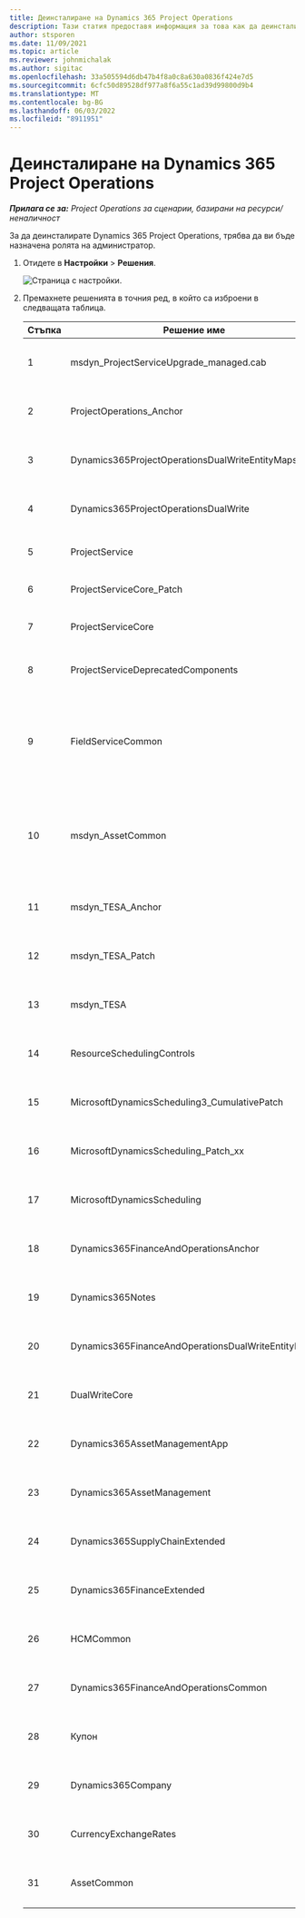 ```yaml
---
title: Деинсталиране на Dynamics 365 Project Operations
description: Тази статия предоставя информация за това как да деинсталирате Dynamics 365 Project Operations.
author: stsporen
ms.date: 11/09/2021
ms.topic: article
ms.reviewer: johnmichalak
ms.author: sigitac
ms.openlocfilehash: 33a505594d6db47b4f8a0c8a630a0836f424e7d5
ms.sourcegitcommit: 6cfc50d89528df977a8f6a55c1ad39d99800d9b4
ms.translationtype: MT
ms.contentlocale: bg-BG
ms.lasthandoff: 06/03/2022
ms.locfileid: "8911951"
---
```

# <a name="uninstall-dynamics-365-project-operations"></a>Деинсталиране на Dynamics 365 Project Operations 

_**Прилага се за:** Project Operations за сценарии, базирани на ресурси/неналичност_

За да деинсталирате Dynamics 365 Project Operations, трябва да ви бъде назначена ролята на администратор.

1. Отидете в **Настройки** > **Решения**.

    ![Страница с настройки.](./media/uninstall-proj-ops-solutions.png)
  
2. Премахнете решенията в точния ред, в който са изброени в следващата таблица. 

    | Стъпка | Решение   име                                    | Забележка                                                                                         |
    |------|----------------------------------------------------|----------------------------------------------------------------------------------------------|
    | 1 | msdyn_ProjectServiceUpgrade_managed.cab            | Ако не бъде намерено, пропуснете това решение.                                                            |
    | 2 | ProjectOperations_Anchor                           | Ако не бъде намерено, пропуснете това решение.                                                            |
    | 3 | Dynamics365ProjectOperationsDualWriteEntityMaps    | Ако не бъде намерено, пропуснете това решение.                                                            |
    | 4 | Dynamics365ProjectOperationsDualWrite              | Ако не бъде намерено, пропуснете това решение.                                                            |
    | 5 | ProjectService                                     | Няма допълнителни бележки.                                                                         |
    | 6 | ProjectServiceCore_Patch                           | Няма допълнителни бележки.                                                                         |
    | 7 | ProjectServiceCore                                 | Няма допълнителни бележки.                                                                         |
    | 8 | ProjectServiceDeprecatedComponents                 | Ако не бъде намерено, пропуснете това решение.                                                            |
    | 9 | FieldServiceCommon                                 | Изисква се за двунаписване с Dynamics 365 Finance или Dynamics 365 Supply Chain Management.   |
    | 10 | msdyn_AssetCommon                                  | Изисква се за двунаписване с Dynamics 365 Finance или Dynamics 365 Supply Chain Management.   |
    | 11 | msdyn_TESA_Anchor                                  | Задължително за Dynamics 365 Field Service.                                                     |
    | 12 | msdyn_TESA_Patch                                   | Задължително за Dynamics 365 Field Service.                                                     |
    | 13 | msdyn_TESA                                         | Задължително за Dynamics 365 Field Service.                                                     |
    | 14 | ResourceSchedulingControls                         | Задължително за Dynamics 365 Field Service.                                                     |
    | 15 | MicrosoftDynamicsScheduling3_CumulativePatch       | Задължително за Dynamics 365 Field Service.                                                     |
    | 16 | MicrosoftDynamicsScheduling_Patch_xx               | Задължително за Dynamics 365 Field Service.                                                     |
    | 17 | MicrosoftDynamicsScheduling                        | Задължително за Dynamics 365 Field Service.                                                     |
    | 18 | Dynamics365FinanceAndOperationsAnchor              | Ако не бъде намерено, пропуснете това решение.                                                            |
    | 19 | Dynamics365Notes                                   | Ако не бъде намерено, пропуснете това решение.                                                            |
    | 20 | Dynamics365FinanceAndOperationsDualWriteEntityMaps | Ако не бъде намерено, пропуснете това решение.                                                            |
    | 21 | DualWriteCore                                      | Ако не бъде намерено, пропуснете това решение.                                                            |
    | 22 | Dynamics365AssetManagementApp                      | Ако не бъде намерено, пропуснете това решение.                                                            |
    | 23 | Dynamics365AssetManagement                         | Ако не бъде намерено, пропуснете това решение.                                                            |
    | 24 | Dynamics365SupplyChainExtended                     | Ако не бъде намерено, пропуснете това решение.                                                            |
    | 25 | Dynamics365FinanceExtended                         | Ако не бъде намерено, пропуснете това решение.                                                            |
    | 26 | HCMCommon                                          | Ако не бъде намерено, пропуснете това решение.                                                            |
    | 27 | Dynamics365FinanceAndOperationsCommon              | Ако не бъде намерено, пропуснете това решение.                                                            |
    | 28 | Купон                                              | Ако не бъде намерено, пропуснете това решение.                                                            |
    | 29 | Dynamics365Company                                 | Ако не бъде намерено, пропуснете това решение.                                                            |
    | 30 | CurrencyExchangeRates                              | Ако не бъде намерено, пропуснете това решение.                                                            |
    | 31 | AssetCommon                                        | Ако не бъде намерено, пропуснете това решение.                                                            |
